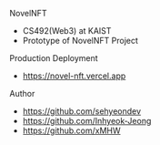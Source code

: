 NovelNFT

- CS492(Web3) at KAIST
- Prototype of NovelNFT Project

Production Deployment
- https://novel-nft.vercel.app

Author
- https://github.com/sehyeondev
- https://github.com/Inhyeok-Jeong
- https://github.com/xMHW